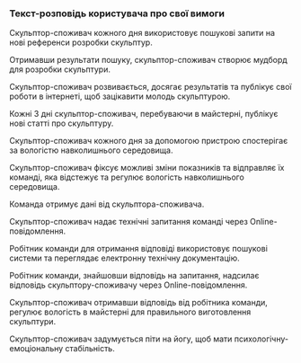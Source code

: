 ### Текст-розповідь користувача про свої вимоги

Скульптор-споживач кожного дня використовує пошукові запити на нові референси розробки скульптур.

Отримавши результати пошуку, скульптор-споживач створює мудборд для розробки скульптури.

Скульптор-споживач розвивається, досягає результатів та публікує свої роботи в інтернеті, щоб зацікавити молодь скульптурою.

Кожні 3 дні скульптор-споживач, перебуваючи в майстерні, публікує нові статті про скульптуру.

Скульптор-споживач кожного дня за допомогою пристрою спостерігає за вологістю навколишнього середовища.

Скульптор-споживач фіксує можливі зміни показників та відправляє їх команді, яка відстежує та регулює вологість навколишнього середовища.

Команда отримує дані від скульптора-споживача.

Скульптор-споживач надає технічні запитання команді через Online-повідомлення.

Робітник команди для отримання відповіді використовує пошукові системи та переглядає електронну технічну документацію.

Робітник команди, знайшовши відповідь на запитання, надсилає відповідь скульптору-споживачу через Online-повідомлення.

Скульптор-споживач отримавши відповідь від робітника команди, регулює вологість в майстерні для правильного виготовлення скульптури.

Скульптор-споживач задумується піти на йогу, щоб мати психологічну-емоціональну стабільність.
